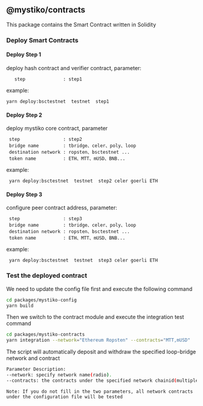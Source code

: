 ## @mystiko/contracts
This package contains the Smart Contract written in Solidity

### Deploy Smart Contracts
#### Deploy Step 1
deploy hash contract and verifier contract, parameter:

```
   step              : step1
```
example:

```yarn deploy:bsctestnet  testnet  step1```

#### Deploy Step 2
deploy mystiko core contract, parameter
```
 step                : step2
 bridge name         : tbridge、celer、poly、loop
 destination network : ropsten、bsctestnet ...
 token name          : ETH、MTT、mUSD、BNB...

```
example:

``` yarn deploy:bsctestnet  testnet  step2 celer goerli ETH```

#### Deploy Step 3
configure peer contract address, parameter:

```
 step                : step3
 bridge name         : tbridge、celer、poly、loop
 destination network : ropsten、bsctestnet ...
 token name          : ETH、MTT、mUSD、BNB...

```
example:

``` yarn deploy:bsctestnet  testnet  step3 celer goerli ETH```

### Test the deployed contract
We need to update the config file first and execute the following command
```bash
cd packages/mystiko-config
yarn build
```
Then we switch to the contract module and execute the integration test command
```bash
cd packages/mystiko-contracts
yarn integration --network="Ethereum Ropsten" --contracts="MTT,mUSD"
```
The script will automatically deposit and withdraw the specified loop-bridge network and contract
```bash
Parameter Description:
--network: specify network name(radio).
--contracts: the contracts under the specified network chainid(multiple choice).
```
`Note: If you do not fill in the two parameters, all network contracts under the configuration file will be tested`
